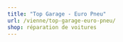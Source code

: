 ```yaml
---
title: "Top Garage - Euro Pneu"
url: /vienne/top-garage-euro-pneu/
shop: réparation de voitures
---
```

